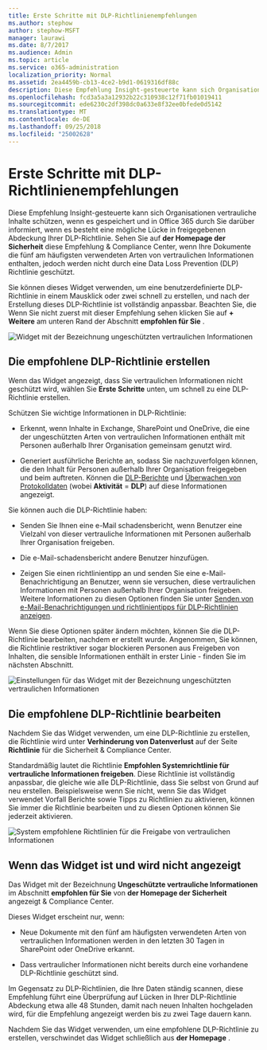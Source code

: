 ```yaml
---
title: Erste Schritte mit DLP-Richtlinienempfehlungen
ms.author: stephow
author: stephow-MSFT
manager: laurawi
ms.date: 8/7/2017
ms.audience: Admin
ms.topic: article
ms.service: o365-administration
localization_priority: Normal
ms.assetid: 2ea4459b-cb13-4ce2-b9d1-0619316df88c
description: Diese Empfehlung Insight-gesteuerte kann sich Organisationen vertrauliche Inhalte schützen, wenn es gespeichert und in Office 365 durch Sie darüber informiert, wenn es besteht eine mögliche Lücke in freigegebenen Abdeckung Ihrer DLP-Richtlinie. Sehen Sie auf der Homepage der Sicherheit diese Empfehlung &amp; Compliance Center, wenn Ihre Dokumente die fünf am häufigsten verwendeten Arten von vertraulichen Informationen enthalten, jedoch werden nicht durch eine DLP-Richtlinie geschützt.
ms.openlocfilehash: fcd3a5a3a12932b22c310938c12f71fb01019411
ms.sourcegitcommit: ede6230c2df398dc0a633e8f32ee0bfede0d5142
ms.translationtype: MT
ms.contentlocale: de-DE
ms.lasthandoff: 09/25/2018
ms.locfileid: "25002628"
---
```

# <a name="get-started-with-dlp-policy-recommendations"></a>Erste Schritte mit DLP-Richtlinienempfehlungen

Diese Empfehlung Insight-gesteuerte kann sich Organisationen vertrauliche Inhalte schützen, wenn es gespeichert und in Office 365 durch Sie darüber informiert, wenn es besteht eine mögliche Lücke in freigegebenen Abdeckung Ihrer DLP-Richtlinie. Sehen Sie auf **der Homepage der Sicherheit** diese Empfehlung &amp; Compliance Center, wenn Ihre Dokumente die fünf am häufigsten verwendeten Arten von vertraulichen Informationen enthalten, jedoch werden nicht durch eine Data Loss Prevention (DLP) Richtlinie geschützt. 
  
Sie können dieses Widget verwenden, um eine benutzerdefinierte DLP-Richtlinie in einem Mausklick oder zwei schnell zu erstellen, und nach der Erstellung dieses DLP-Richtlinie ist vollständig anpassbar. Beachten Sie, die Wenn Sie nicht zuerst mit dieser Empfehlung sehen klicken Sie auf **+ Weitere** am unteren Rand der Abschnitt **empfohlen für Sie** . 
  
![Widget mit der Bezeichnung ungeschützten vertraulichen Informationen](media/91bc04d2-6eff-4294-8b73-b2d56d26ffc4.png)
  
## <a name="create-the-recommended-dlp-policy"></a>Die empfohlene DLP-Richtlinie erstellen

Wenn das Widget angezeigt, dass Sie vertraulichen Informationen nicht geschützt wird, wählen Sie **Erste Schritte** unten, um schnell zu eine DLP-Richtlinie erstellen. 
  
Schützen Sie wichtige Informationen in DLP-Richtlinie:
  
- Erkennt, wenn Inhalte in Exchange, SharePoint und OneDrive, die eine der ungeschützten Arten von vertraulichen Informationen enthält mit Personen außerhalb Ihrer Organisation gemeinsam genutzt wird.
    
- Generiert ausführliche Berichte an, sodass Sie nachzuverfolgen können, die den Inhalt für Personen außerhalb Ihrer Organisation freigegeben und beim auftreten. Können die [DLP-Berichte](view-the-dlp-reports.md) und [Überwachen von Protokolldaten](search-the-audit-log-in-security-and-compliance.md) (wobei **Aktivität** = **DLP**) auf diese Informationen angezeigt.
    
Sie können auch die DLP-Richtlinie haben:
  
- Senden Sie Ihnen eine e-Mail schadensbericht, wenn Benutzer eine Vielzahl von dieser vertrauliche Informationen mit Personen außerhalb Ihrer Organisation freigeben.
    
- Die e-Mail-schadensbericht andere Benutzer hinzufügen.
    
- Zeigen Sie einen richtlinientipp an und senden Sie eine e-Mail-Benachrichtigung an Benutzer, wenn sie versuchen, diese vertraulichen Informationen mit Personen außerhalb Ihrer Organisation freigeben. Weitere Informationen zu diesen Optionen finden Sie unter [Senden von e-Mail-Benachrichtigungen und richtlinientipps für DLP-Richtlinien anzeigen](use-notifications-and-policy-tips.md).
    
Wenn Sie diese Optionen später ändern möchten, können Sie die DLP-Richtlinie bearbeiten, nachdem er erstellt wurde. Angenommen, Sie können, die Richtlinie restriktiver sogar blockieren Personen aus Freigeben von Inhalten, die sensible Informationen enthält in erster Linie - finden Sie im nächsten Abschnitt.
  
![Einstellungen für das Widget mit der Bezeichnung ungeschützten vertraulichen Informationen](media/b6106cbd-1bed-4582-aaef-b678de470c9b.png)
  
## <a name="edit-the-recommended-dlp-policy"></a>Die empfohlene DLP-Richtlinie bearbeiten

Nachdem Sie das Widget verwenden, um eine DLP-Richtlinie zu erstellen, die Richtlinie wird unter **Verhinderung von Datenverlust** auf der Seite **Richtlinie** für die Sicherheit &amp; Compliance Center. 
  
Standardmäßig lautet die Richtlinie **Empfohlen Systemrichtlinie für vertrauliche Informationen freigeben**. Diese Richtlinie ist vollständig anpassbar, die gleiche wie alle DLP-Richtlinie, dass Sie selbst von Grund auf neu erstellen. Beispielsweise wenn Sie nicht, wenn Sie das Widget verwendet Vorfall Berichte sowie Tipps zu Richtlinien zu aktivieren, können Sie immer die Richtlinie bearbeiten und zu diesen Optionen können Sie jederzeit aktivieren.
  
![System empfohlene Richtlinien für die Freigabe von vertraulichen Informationen](media/2fc49f25-ec25-4433-add4-d60f73888f13.png)
  
## <a name="when-the-widget-does-and-does-not-appear"></a>Wenn das Widget ist und wird nicht angezeigt

Das Widget mit der Bezeichnung **Ungeschützte vertrauliche Informationen** im Abschnitt **empfohlen für Sie** von **der Homepage der Sicherheit** angezeigt &amp; Compliance Center. 
  
Dieses Widget erscheint nur, wenn:
  
- Neue Dokumente mit den fünf am häufigsten verwendeten Arten von vertraulichen Informationen werden in den letzten 30 Tagen in SharePoint oder OneDrive erkannt.
    
- Dass vertraulicher Informationen nicht bereits durch eine vorhandene DLP-Richtlinie geschützt sind.
    
Im Gegensatz zu DLP-Richtlinien, die Ihre Daten ständig scannen, diese Empfehlung führt eine Überprüfung auf Lücken in Ihrer DLP-Richtlinie Abdeckung etwa alle 48 Stunden, damit nach neuen Inhalten hochgeladen wird, für die Empfehlung angezeigt werden bis zu zwei Tage dauern kann.
  
Nachdem Sie das Widget verwenden, um eine empfohlene DLP-Richtlinie zu erstellen, verschwindet das Widget schließlich aus **der Homepage** . 
  

